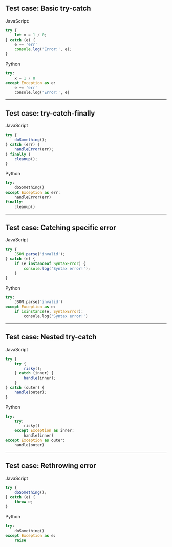 ## Test case: Basic try-catch

JavaScript:
```js
try {
    let x = 1 / 0;
} catch (e) {
    e += 'err'
    console.log('Error:', e);
}
```

Python
```py
try:
    x = 1 / 0
except Exception as e:
    e += 'err'
    console.log('Error:', e)
```

---

## Test case: try-catch-finally

JavaScript
```js
try {
    doSomething();
} catch (err) {
    handleError(err);
} finally {
    cleanup();
}
```

Python
```py
try:
    doSomething()
except Exception as err:
    handleError(err)
finally:
    cleanup()
```

---

## Test case: Catching specific error

JavaScript
```js
try {
    JSON.parse('invalid');
} catch (e) {
    if (e instanceof SyntaxError) {
        console.log('Syntax error!');
    }
}
```

Python
```py
try:
    JSON.parse('invalid')
except Exception as e:
    if isinstance(e, SyntaxError):
        console.log('Syntax error!')
```

---

## Test case: Nested try-catch

JavaScript
```js
try {
    try {
        risky();
    } catch (inner) {
        handle(inner);
    }
} catch (outer) {
    handle(outer);
}
```

Python
```py
try:
    try:
        risky()
    except Exception as inner:
        handle(inner)
except Exception as outer:
    handle(outer)
```

---

## Test case: Rethrowing error

JavaScript
```js
try {
    doSomething();
} catch (e) {
    throw e;
}
```

Python
```py
try:
    doSomething()
except Exception as e:
    raise
```
